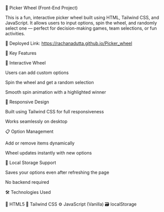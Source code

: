 🎡 Picker Wheel (Front-End Project)

This is a fun, interactive picker wheel built using HTML, Tailwind CSS, and JavaScript.
It allows users to input options, spin the wheel, and randomly select one — perfect for decision-making games, team selections, or fun activities.

🔗 Deployed Link: https://rachanadutta.github.io/Picker_wheel

🌟 Key Features

🎯 Interactive Wheel

Users can add custom options

Spin the wheel and get a random selection

Smooth spin animation with a highlighted winner

📱 Responsive Design

Built using Tailwind CSS for full responsiveness

Works seamlessly on desktop

📋 Option Management

Add or remove items dynamically

Wheel updates instantly with new options

💾 Local Storage Support

Saves your options even after refreshing the page

No backend required

🛠️ Technologies Used

🧱 HTML5
🎨 Tailwind CSS
⚙️ JavaScript (Vanilla)
🗃️ localStorage
